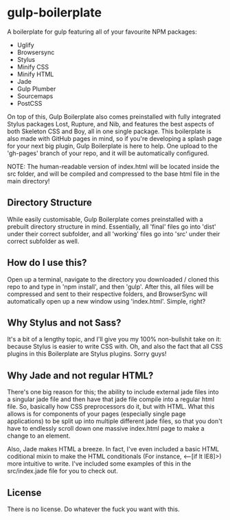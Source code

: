 # gulp-boilerplate
A boilerplate for gulp featuring all of your favourite NPM packages:
* Uglify
* Browsersync
* Stylus
* Minify CSS
* Minify HTML
* Jade
* Gulp Plumber
* Sourcemaps
* PostCSS

On top of this, Gulp Boilerplate also comes preinstalled with fully integrated Stylus packages Lost, Rupture, and Nib, and features the best aspects of both Skeleton CSS and Boy, all in one single package. This boilerplate is also made with GitHub pages in mind, so if you're developing a splash page for your next big plugin, Gulp Boilerplate is here to help. One upload to the 'gh-pages' branch of your repo, and it will be automatically configured.

NOTE: The human-readable version of index.html will be located inside the src folder, and will be compiled and compressed to the base html file in the main directory!

## Directory Structure
While easily customisable, Gulp Boilerplate comes preinstalled with a prebuilt directory structure in mind. Essentially, all 'final' files go into 'dist' under their correct subfolder, and all 'working' files go into 'src' under their correct subfolder as well. 

## How do I use this?
Open up a terminal, navigate to the directory you downloaded / cloned this repo to and type in 'npm install', and then 'gulp'. After this, all files will be compressed and sent to their respective folders, and BrowserSync will automatically open up a new window using 'index.html'. Simple, right?

## Why Stylus and not Sass?
It's a bit of a lengthy topic, and I'll give you my 100% non-bullshit take on it: because Stylus is easier to write CSS with. Oh, and also the fact that all CSS plugins in this Boilerplate are Stylus plugins. Sorry guys!

## Why Jade and not regular HTML?
There's one big reason for this; the ability to include external jade files into a singular jade file and then have that jade file compile into a regular html file. So, basically how CSS preprocessors do it, but with HTML. What this allows is for components of your pages (especially single page applications) to be split up into multiple different jade files, so that you don't have to endlessly scroll down one massive index.html page to make a change to an element.

Also, Jade makes HTML a breeze. In fact, I've even included a basic HTML coditional mixin to make the HTML conditionals (For instance, <--[if lt IE8]>) more intuitive to write. I've included some examples of this in the src/index.jade file for you to check out.

## License
There is no license. Do whatever the fuck you want with this.
